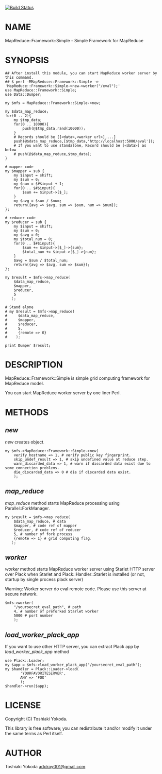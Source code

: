 [![Build Status](https://travis-ci.org/adokoy001/MapReduce-Framework-Simple.svg?branch=master)](https://travis-ci.org/adokoy001/MapReduce-Framework-Simple)
# NAME

MapReduce::Framework::Simple - Simple Framework for MapReduce

# SYNOPSIS

    ## After install this module, you can start MapReduce worker server by this command.
    ## $ perl -MMapReduce::Framework::Simple -e 'MapReduce::Framework::Simple->new->worker("/eval");'
    use MapReduce::Framework::Simple;
    use Data::Dumper;

    my $mfs = MapReduce::Framework::Simple->new;

    my $data_map_reduce;
    for(0 .. 2){
        my $tmp_data;
        for(0 .. 10000){
            push(@$tmp_data,rand(10000));
        }
        # Records should be [[<data>,<worker url>],...]
        push(@$data_map_reduce,[$tmp_data,'http://localhost:5000/eval']);
        # If you want to use standalone, Record should be [<data>] as below
        # push(@$data_map_reduce,$tmp_data);
    }

    # mapper code
    my $mapper = sub {
        my $input = shift;
        my $sum = 0;
        my $num = $#$input + 1;
        for(0 .. $#$input){
            $sum += $input->[$_];
        }
        my $avg = $sum / $num;
        return({avg => $avg, sum => $sum, num => $num});
    };

    # reducer code
    my $reducer = sub {
        my $input = shift;
        my $sum = 0;
        my $avg = 0;
        my $total_num = 0;
        for(0 .. $#$input){
            $sum += $input->[$_]->{sum};
            $total_num += $input->[$_]->{num};
        }
        $avg = $sum / $total_num;
        return({avg => $avg, sum => $sum});
    };

    my $result = $mfs->map_reduce(
        $data_map_reduce,
        $mapper,
        $reducer,
        5
       );

    # Stand alone
    # my $result = $mfs->map_reduce(
    #     $data_map_reduce,
    #     $mapper,
    #     $reducer,
    #     5,
    #     {remote => 0}
    #    );

    print Dumper $result;

# DESCRIPTION

MapReduce::Framework::Simple is simple grid computing framework for MapReduce model.

You can start MapReduce worker server by one liner Perl.

# METHODS

## _new_

_new_ creates object.

    my $mfs->MapReduce::Framework::Simple->new(
        verify_hostname => 1, # verify public key fingerprint.
        skip_undef_result => 1, # skip undefined value at reduce step.
        warn_discarded_data => 1, # warn if discarded data exist due to some connection problems.
        die_discarded_data => 0 # die if discarded data exist.
        );

## _map\_reduce_

_map\_reduce_ method starts MapReduce processing using Parallel::ForkManager.

    my $result = $mfs->map_reduce(
        $data_map_reduce, # data
        $mapper, # code ref of mapper
        $reducer, # code ref of reducer
        5, # number of fork process
        {remote => 1} # grid computing flag.
       );

## _worker_

_worker_ method starts MapReduce worker server using Starlet HTTP server over Plack when Starlet and Plack::Handler::Starlet is installed (or not, startup by single process plack server)

Warning: Worker server do eval remote code. Please use this server at secure network.

    $mfs->worker(
        "/yoursecret_eval_path", # path
        4, # number of preforked Starlet worker
        5000 # port number
        );

## _load\_worker\_plack\_app_

If you want to use other HTTP server, you can extract Plack app by _load\_worker\_plack\_app_ method

    use Plack::Loader;
    my $app = $mfs->load_worker_plack_app("/yoursecret_eval_path");
    my $handler = Plack::Loader->load(
           'YOURFAVORITESERVER',
           ANY => 'FOO'
           );
    $handler->run($app);

# LICENSE

Copyright (C) Toshiaki Yokoda.

This library is free software; you can redistribute it and/or modify
it under the same terms as Perl itself.

# AUTHOR

Toshiaki Yokoda <adokoy001@gmail.com>
